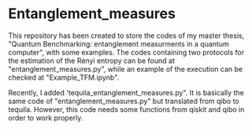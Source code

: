 # Entanglement_measures

This repository has been created to store the codes of my master thesis, "Quantum Benchmarking: entanglement measurments in a quantum computer", with some examples. The codes containing two protocols for the estimation of the Rényi entropy can be found at "entanglement_measures.py", while an example of the execution can be checked at "Example_TFM.ipynb".

Recently, I added 'tequila_entanglement_measures.py". It is basically the same code of "entanglement_measures.py" but translated from qibo to tequila. However, this code needs some functions from qiskit and qibo in order to work properly.

